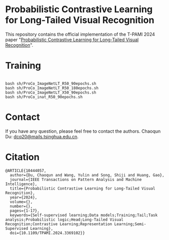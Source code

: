 # Probabilistic Contrastive Learning for Long-Tailed Visual Recognition

This repository contains the official implementation of the T-PAMI 2024 paper "[Probabilistic Contrastive Learning for Long-Tailed Visual Recognition](https://arxiv.org/abs/2403.06726)".





# Training

```[bash]

bash sh/ProCo_ImageNetLT_R50_90epochs.sh
bash sh/ProCo_ImageNetLT_R50_180epochs.sh
bash sh/ProCo_ImageNetLT_X50_90epochs.sh
bash sh/ProCo_inat_R50_90epochs.sh
```


# Contact

If you have any question, please feel free to contact the authors. Chaoqun Du: <dcq20@mails.tsinghua.edu.cn>.

# Citation

```[tex]
@ARTICLE{10444057,
  author={Du, Chaoqun and Wang, Yulin and Song, Shiji and Huang, Gao},
  journal={IEEE Transactions on Pattern Analysis and Machine Intelligence}, 
  title={Probabilistic Contrastive Learning for Long-Tailed Visual Recognition}, 
  year={2024},
  volume={},
  number={},
  pages={1-17},
  keywords={Self-supervised learning;Data models;Training;Tail;Task analysis;Probabilistic logic;Head;Long-Tailed Visual Recognition;Contrastive Learning;Representation Learning;Semi-Supervised Learning},
  doi={10.1109/TPAMI.2024.3369102}}

```





